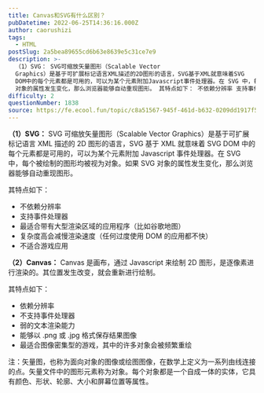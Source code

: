 ```yaml
---
title: Canvas和SVG有什么区别？
pubDatetime: 2022-06-25T14:36:16.000Z
author: caorushizi
tags:
  - HTML
postSlug: 2a5bea89655cd6b63e8639e5c31ce7e9
description: >-
  （1）SVG： SVG可缩放矢量图形（Scalable Vector
  Graphics）是基于可扩展标记语言XML描述的2D图形的语言，SVG基于XML就意味着SVG
  DOM中的每个元素都是可用的，可以为某个元素附加Javascript事件处理器。在 SVG 中，每个被绘制的图形均被视为对象。如果 SVG
  对象的属性发生变化，那么浏览器能够自动重现图形。 其特点如下： 不依赖分辨率 支持事件处理器
difficulty: 2
questionNumber: 1838
source: https://fe.ecool.fun/topic/c8a51567-945f-461d-b632-0209dd1917f5
---
```


**（1）SVG：**
SVG 可缩放矢量图形（Scalable Vector Graphics）是基于可扩展标记语言 XML 描述的 2D 图形的语言，SVG 基于 XML 就意味着 SVG DOM 中的每个元素都是可用的，可以为某个元素附加 Javascript 事件处理器。在 SVG 中，每个被绘制的图形均被视为对象。如果 SVG 对象的属性发生变化，那么浏览器能够自动重现图形。

其特点如下：

- 不依赖分辨率
- 支持事件处理器
- 最适合带有大型渲染区域的应用程序（比如谷歌地图）
- 复杂度高会减慢渲染速度（任何过度使用 DOM 的应用都不快）
- 不适合游戏应用

**（2）Canvas：**
Canvas 是画布，通过 Javascript 来绘制 2D 图形，是逐像素进行渲染的。其位置发生改变，就会重新进行绘制。

其特点如下：

- 依赖分辨率
- 不支持事件处理器
- 弱的文本渲染能力
- 能够以 .png 或 .jpg 格式保存结果图像
- 最适合图像密集型的游戏，其中的许多对象会被频繁重绘

注：矢量图，也称为面向对象的图像或绘图图像，在数学上定义为一系列由线连接的点。矢量文件中的图形元素称为对象。每个对象都是一个自成一体的实体，它具有颜色、形状、轮廓、大小和屏幕位置等属性。
